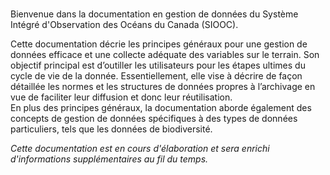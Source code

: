 # 

Bienvenue dans la documentation en gestion de données du Système Intégré d'Observation des Océans du Canada (SIOOC).  

Cette documentation décrie les principes généraux pour une gestion de données efficace et une collecte adéquate des variables sur le terrain. Son objectif principal est d’outiller les utilisateurs pour les étapes ultimes du cycle de vie de la donnée. Essentiellement, elle vise à décrire de façon détaillée les normes et les structures de données propres à l’archivage en vue de faciliter leur diffusion et donc leur réutilisation.  
En plus des principes généraux, la documentation aborde également des concepts de gestion de données spécifiques à des types de données particuliers, tels que les données de biodiversité.  

_Cette documentation est en cours d'élaboration et sera enrichi d'informations supplémentaires au fil du temps._   



